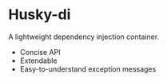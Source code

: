 # Husky-di

A lightweight dependency injection container.

- Concise API
- Extendable
- Easy-to-understand exception messages
